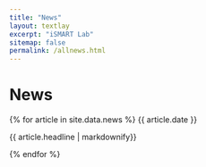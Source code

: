 ```yaml
---
title: "News"
layout: textlay
excerpt: "iSMART Lab"
sitemap: false
permalink: /allnews.html
---
```


# News

{% for article in site.data.news %}
{{ article.date }}
<p>{{ article.headline | markdownify}}</p>
{% endfor %}
